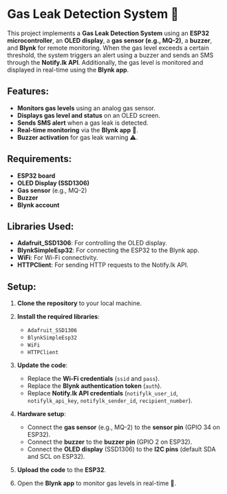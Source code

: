 # **Gas Leak Detection System** 🚨

This project implements a **Gas Leak Detection System** using an **ESP32 microcontroller**, an **OLED display**, a **gas sensor (e.g., MQ-2)**, a **buzzer**, and **Blynk** for remote monitoring. When the gas level exceeds a certain threshold, the system triggers an alert using a buzzer and sends an SMS through the **Notify.lk API**. Additionally, the gas level is monitored and displayed in real-time using the **Blynk app**.

## **Features:**
- **Monitors gas levels** using an analog gas sensor.
- **Displays gas level and status** on an OLED screen.
- **Sends SMS alert** when a gas leak is detected.
- **Real-time monitoring** via the **Blynk app** 📱.
- **Buzzer activation** for gas leak warning ⚠️.

## **Requirements:**
- **ESP32 board** 
- **OLED Display (SSD1306)**
- **Gas sensor** (e.g., MQ-2)
- **Buzzer**
- **Blynk account** 

## **Libraries Used:**
- **Adafruit_SSD1306**: For controlling the OLED display.
- **BlynkSimpleEsp32**: For connecting the ESP32 to the Blynk app.
- **WiFi**: For Wi-Fi connectivity.
- **HTTPClient**: For sending HTTP requests to the Notify.lk API.

## **Setup:**
1. **Clone the repository** to your local machine.
2. **Install the required libraries**:
   - `Adafruit_SSD1306`
   - `BlynkSimpleEsp32`
   - `WiFi`
   - `HTTPClient`
3. **Update the code**:
   - Replace the **Wi-Fi credentials** (`ssid` and `pass`).
   - Replace the **Blynk authentication token** (`auth`).
   - Replace **Notify.lk API credentials** (`notifylk_user_id`, `notifylk_api_key`, `notifylk_sender_id`, `recipient_number`).
4. **Hardware setup**:
   - Connect the **gas sensor** (e.g., MQ-2) to the **sensor pin** (GPIO 34 on ESP32).
   - Connect the **buzzer** to the **buzzer pin** (GPIO 2 on ESP32).
   - Connect the **OLED display** (SSD1306) to the **I2C pins** (default SDA and SCL on ESP32).

5. **Upload the code** to the **ESP32**.
6. Open the **Blynk app** to monitor gas levels in real-time 📲.



